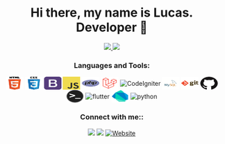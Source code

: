 <div>
  <h1 align="center">Hi there, my name is Lucas. Developer 👋 </h1>
</div>

<div align="center">
  <a href="https://github.com/luccassantos4">
    <img height="150em" src="https://github-readme-stats.vercel.app/api?username=luccassantos4&count_private=true&include_all_commits=true&show_icons=true&theme=dracula&hide_border=false&show_owner=true"/>
    <img height="150em" src="https://github-readme-stats.vercel.app/api/top-langs/?username=luccassantos4&theme=dracula&hide_border=false&&layout=compact"/>
  </a>
</div>

<div align="center" valign="top">
  
  ### Languages and Tools:
  <img align="center" alt="HTML5" height="30" width="40" src="https://raw.githubusercontent.com/github/explore/80688e429a7d4ef2fca1e82350fe8e3517d3494d/topics/html/html.png" />
  <img align="center" alt="CSS3" height="30" width="40" src="https://raw.githubusercontent.com/github/explore/80688e429a7d4ef2fca1e82350fe8e3517d3494d/topics/css/css.png" />
  <img align="center" alt="Boostrap" height="30" width="40" src="https://raw.githubusercontent.com/github/explore/80688e429a7d4ef2fca1e82350fe8e3517d3494d/topics/bootstrap/bootstrap.png" />
  <img align="center" alt="JavaScript" height="30" width="40" src="https://raw.githubusercontent.com/github/explore/80688e429a7d4ef2fca1e82350fe8e3517d3494d/topics/javascript/javascript.png" />
  <img align="center" alt="PHP" height="30" width="40" src="https://raw.githubusercontent.com/github/explore/ccc16358ac4530c6a69b1b80c7223cd2744dea83/topics/php/php.png" />
  <img align="center" alt="Laravel" height="30" width="40" src="https://raw.githubusercontent.com/github/explore/56a826d05cf762b2b50ecbe7d492a839b04f3fbf/topics/laravel/laravel.png" />
  <img align="center" alt="CodeIgniter" height="30" width="40" src="https://cdn1.iconfinder.com/data/icons/logos-3/304/codeigniter-icon-512.png" />
  <img align="center" alt="MySQL" height="30" width="40" src="https://raw.githubusercontent.com/github/explore/80688e429a7d4ef2fca1e82350fe8e3517d3494d/topics/mysql/mysql.png" />
  <img align="center" alt="Git" height="30" width="40" src="https://raw.githubusercontent.com/github/explore/80688e429a7d4ef2fca1e82350fe8e3517d3494d/topics/git/git.png" />
  <img align="center" alt="GitHub" height="30" width="40" src="https://raw.githubusercontent.com/github/explore/78df643247d429f6cc873026c0622819ad797942/topics/github/github.png" />
  <img align="center" alt="Terminal" height="30" width="40" src="https://raw.githubusercontent.com/github/explore/80688e429a7d4ef2fca1e82350fe8e3517d3494d/topics/terminal/terminal.png"/>
  <img align="center" alt="flutter" height="30" width="40" src="https://cdn.iconscout.com/icon/free/png-512/flutter-2038877-1720090.png" />
  <img align="center" alt="dart" height="30" width="40" src="icons/dart.png" />
  <img align="center" alt="python" height="30" width="40" src="https://img1.gratispng.com/20180320/fsw/kisspng-angle-text-symbol-brand-other-python-5ab0c09b0e3083.2363551015215330830581.jpg" />
</div>

<div align="center">
    
  ### Connect with me::
  <a href="https://www.instagram.com/_luccassantos/" target="_blank"><img src="https://img.shields.io/badge/-Instagram-%23E4405F?style=for-the-badge&logo=instagram&logoColor=white" target="_blank"></a>
  <a href="https://www.linkedin.com/in/luccassantos/" target="_blank"><img src="https://img.shields.io/badge/-LinkedIn-%230077B5?style=for-the-badge&logo=linkedin&logoColor=white" target="_blank"></a> 
  [![Website](https://img.shields.io/website?label=luccassantos4.github.io/&style=for-the-badge&url=https://luccassantos4.github.io/)](https://luccassantos4.github.io/)
</div>

